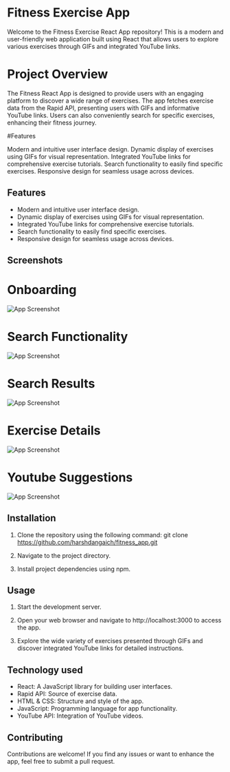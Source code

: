 
# Fitness Exercise App

Welcome to the Fitness Exercise React App repository! This is a modern and user-friendly web application built using React that allows users to explore various exercises through GIFs and integrated YouTube links.



# Project Overview

The Fitness React App is designed to provide users with an engaging platform to discover a wide range of exercises. The app fetches exercise data from the Rapid API, presenting users with GIFs and informative YouTube links. Users can also conveniently search for specific exercises, enhancing their fitness journey.

#Features

Modern and intuitive user interface design.
Dynamic display of exercises using GIFs for visual representation.
Integrated YouTube links for comprehensive exercise tutorials.
Search functionality to easily find specific exercises.
Responsive design for seamless usage across devices.


## Features

* Modern and intuitive user interface design.
* Dynamic display of exercises using GIFs for visual representation.
* Integrated YouTube links for comprehensive exercise tutorials.
* Search functionality to easily find specific exercises.
* Responsive design for seamless usage across devices.

## Screenshots

# Onboarding 

![App Screenshot](https://via.placeholder.com/468x300?text=App+Screenshot+Here)


# Search Functionality

![App Screenshot](https://via.placeholder.com/468x300?text=App+Screenshot+Here)

# Search Results

![App Screenshot](https://via.placeholder.com/468x300?text=App+Screenshot+Here)


# Exercise Details

![App Screenshot](https://via.placeholder.com/468x300?text=App+Screenshot+Here)

# Youtube Suggestions

![App Screenshot](https://via.placeholder.com/468x300?text=App+Screenshot+Here)



## Installation

1. Clone the repository using the following command:
git clone https://github.com/harshdangaich/fitness_app.git

2. Navigate to the project directory.

3. Install project dependencies using npm.
    
## Usage

1. Start the development server.

2. Open your web browser and navigate to http://localhost:3000 to access the app.

3. Explore the wide variety of exercises presented through GIFs and discover integrated YouTube links for detailed instructions.


## Technology used 

* React: A JavaScript library for building user interfaces.
* Rapid API: Source of exercise data.
* HTML & CSS: Structure and style of the app.
* JavaScript: Programming language for app functionality.
* YouTube API: Integration of YouTube videos.


## Contributing

Contributions are welcome! If you find any issues or want to enhance the app, feel free to submit a pull request.

